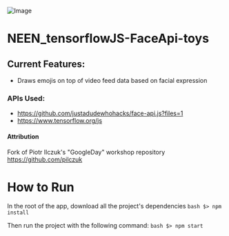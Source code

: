 
![Image](https://www.dropbox.com/s/yffl8ooywgkgs0r/demo.gif?raw=1)

# NEEN_tensorflowJS-FaceApi-toys

## Current Features:

- Draws emojis on top of video feed data based on facial expression


### APIs Used:

- https://github.com/justadudewhohacks/face-api.js?files=1
- https://www.tensorflow.org/js

#### Attribution

Fork of Piotr Ilczuk's  "GoogleDay"  workshop repository https://github.com/pilczuk

# How to Run
In the root of the app, download all the project's dependencies
    ```bash
      $> npm install
    ```

Then run the project with the following command:
    ```bash
      $> npm start
    ```
